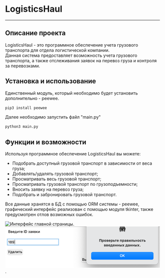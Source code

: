 # LogisticsHaul

--- 
## Описание проекта

LogisticsHaul - это программное обеспечение учета грузового транспорта для отдела логистической компании.  
Данная система предоставляет возможность учета грузового транспорта, а также отслеживания заявок на перевоз груза и контроля за перевозками.   

## Установка и использование

Единственный модуль, который необходимо будет установить дополнительно - peewee.  

```bash
pip3 install peewee
```

Далее необходимо запустить файл "main.py"

```bash
python3 main.py
``` 

## Функции и возможности

Используя программное обеспечение LogisticsHaul вы можете:
- Подобрать доступный грузовой транспорт в зависимости от веса груза;
- Добавлять/удалять грузовой транспорт;
- Просматривать весь грузовой транспорт;
- Просматривать грузовой транспорт по грузоподъемности;
- Вносить заявку на перевоз груза;
- Подобрать и забронировать грузовой транспорт.  

Все данные хранятся в БД с помощью ORM системы - peewee, графический интерфейс реализован с помощью модуля tkinter, также предусмотрен отлов возможных ошибок.

![Интерфейс главной страницы](expml1.png). 
![Отлов ошибки](exmpl2.png). 


